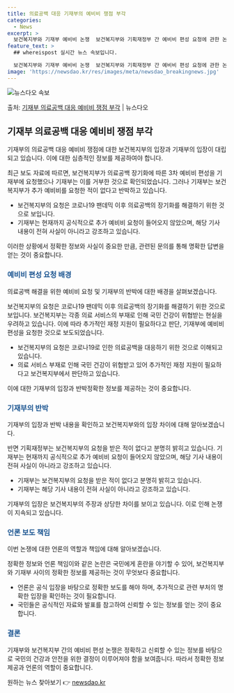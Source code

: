 ```yaml
---
title: 의료공백 대응 기재부의 예비비 쟁점 부각
categories:
  - News
excerpt: >
  보건복지부와 기재부 예비비 논쟁  보건복지부와 기획재정부 간 예비비 편성 요청에 관한 논쟁이 일고 있습니다.…
feature_text: >
  ## whereispost 실시간 뉴스 속보입니다.

  보건복지부와 기재부 예비비 논쟁  보건복지부와 기획재정부 간 예비비 편성 요청에 관한 논쟁이 일고 있습니다.…
image: 'https://newsdao.kr/res/images/meta/newsdao_breakingnews.jpg'
---
```


![뉴스다오 속보](https://newsdao.kr/res/images/meta/newsdao_breakingnews.jpg)

<p>출처: <a href="https://newsdao.kr/4529" rel="dofollow">기재부 의료공백 대응 예비비 쟁점 부각</a> | 뉴스다오</p>

<h2 data-ke-size="size26">기재부 의료공백 대응 예비비 쟁점 부각</h2>
기재부의 의료공백 대응 예비비 쟁점에 대한 보건복지부의 입장과 기재부의 입장이 대립되고 있습니다. 이에 대한 심층적인 정보를 제공하여야 합니다.

<p data-ke-size="size16">최근 보도 자료에 따르면, 보건복지부가 의료공백 장기화에 따른 3차 예비비 편성을 기재부에 요청했으나 기재부는 이를 거부한 것으로 확인되었습니다. 그러나 기재부는 보건복지부가 추가 예비비를 요청한 적이 없다고 반박하고 있습니다.</p>

<ul>
  <li>보건복지부의 요청은 코로나19 팬데믹 이후 의료공백의 장기화를 해결하기 위한 것으로 보입니다.</li>
  <li>기재부는 현재까지 공식적으로 추가 예비비 요청이 들어오지 않았으며, 해당 기사 내용이 전혀 사실이 아니라고 강조하고 있습니다.</li>
</ul>

<p data-ke-size="size16">이러한 상황에서 정확한 정보와 사실이 중요한 만큼, 관련된 문의를 통해 명확한 답변을 얻는 것이 중요합니다.</p>

<h3><b><span style="color: #1a5490;">예비비 편성 요청 배경</span></b></h3>
의료공백 해결을 위한 예비비 요청 및 기재부의 반박에 대한 배경을 살펴보겠습니다.

<p data-ke-size="size16">보건복지부의 요청은 코로나19 팬데믹 이후 의료공백의 장기화를 해결하기 위한 것으로 보입니다. 보건복지부는 각종 의료 서비스의 부재로 인해 국민 건강이 위협받는 현실을 우려하고 있습니다. 이에 따라 추가적인 재정 지원이 필요하다고 판단, 기재부에 예비비 편성을 요청한 것으로 보도되었습니다.</p>

<ul>
  <li>보건복지부의 요청은 코로나19로 인한 의료공백을 대응하기 위한 것으로 이해되고 있습니다.</li>
  <li>의료 서비스 부재로 인해 국민 건강이 위협받고 있어 추가적인 재정 지원이 필요하다고 보건복지부에서 판단하고 있습니다.</li>
</ul>

<p data-ke-size="size16">이에 대한 기재부의 입장과 반박정확한 정보를 제공하는 것이 중요합니다.</p>

<h3><b><span style="color: #1a5490;">기재부의 반박</span></b></h3>
기재부의 입장과 반박 내용을 확인하고 보건복지부와의 입장 차이에 대해 알아보겠습니다.

<p data-ke-size="size16">반면 기획재정부는 보건복지부의 요청을 받은 적이 없다고 분명히 밝히고 있습니다. 기재부는 현재까지 공식적으로 추가 예비비 요청이 들어오지 않았으며, 해당 기사 내용이 전혀 사실이 아니라고 강조하고 있습니다.</p>

<ul>
  <li>기재부는 보건복지부의 요청을 받은 적이 없다고 분명히 밝히고 있습니다.</li>
  <li>기재부는 해당 기사 내용이 전혀 사실이 아니라고 강조하고 있습니다.</li>
</ul>

<p data-ke-size="size16">기재부의 입장은 보건복지부의 주장과 상당한 차이를 보이고 있습니다. 이로 인해 논쟁이 지속되고 있습니다.</p>

<h3><b><span style="color: #1a5490;">언론 보도 책임</span></b></h3>
이번 논쟁에 대한 언론의 역할과 책임에 대해 알아보겠습니다.

<p data-ke-size="size16">정확한 정보와 언론 책임이와 같은 논란은 국민에게 혼란을 야기할 수 있어, 보건복지부와 기재부 사이의 정확한 정보를 제공하는 것이 무엇보다 중요합니다.</p>

<ul>
  <li>언론은 공식 입장을 바탕으로 정확한 보도를 해야 하며, 추가적으로 관련 부처의 명확한 입장을 확인하는 것이 필요합니다.</li>
  <li>국민들은 공식적인 자료와 발표를 참고하여 신뢰할 수 있는 정보를 얻는 것이 중요합니다.</li>
</ul>

<h3><b><span style="color: #1a5490;">결론</span></b></h3>
기재부와 보건복지부 간의 예비비 편성 논쟁은 정확하고 신뢰할 수 있는 정보를 바탕으로 국민의 건강과 안전을 위한 결정이 이루어져야 함을 보여줍니다. 따라서 정확한 정보제공과 언론의 역할이 중요합니다. 

원하는 뉴스 찾아보기 👉 <a href="https://newsdao.kr" rel="dofollow">newsdao.kr</a>


